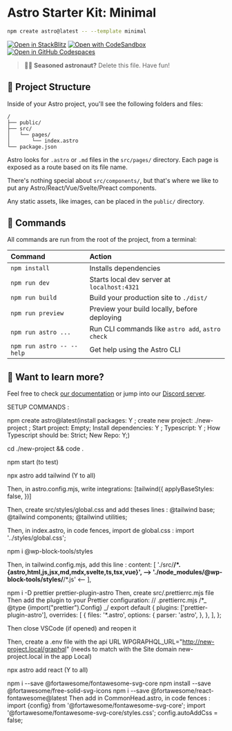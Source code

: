 # Astro Starter Kit: Minimal

```sh
npm create astro@latest -- --template minimal
```

[![Open in StackBlitz](https://developer.stackblitz.com/img/open_in_stackblitz.svg)](https://stackblitz.com/github/withastro/astro/tree/latest/examples/minimal)
[![Open with CodeSandbox](https://assets.codesandbox.io/github/button-edit-lime.svg)](https://codesandbox.io/p/sandbox/github/withastro/astro/tree/latest/examples/minimal)
[![Open in GitHub Codespaces](https://github.com/codespaces/badge.svg)](https://codespaces.new/withastro/astro?devcontainer_path=.devcontainer/minimal/devcontainer.json)

> 🧑‍🚀 **Seasoned astronaut?** Delete this file. Have fun!

## 🚀 Project Structure

Inside of your Astro project, you'll see the following folders and files:

```text
/
├── public/
├── src/
│   └── pages/
│       └── index.astro
└── package.json
```

Astro looks for `.astro` or `.md` files in the `src/pages/` directory. Each page is exposed as a route based on its file name.

There's nothing special about `src/components/`, but that's where we like to put any Astro/React/Vue/Svelte/Preact components.

Any static assets, like images, can be placed in the `public/` directory.

## 🧞 Commands

All commands are run from the root of the project, from a terminal:

| Command                   | Action                                           |
| :------------------------ | :----------------------------------------------- |
| `npm install`             | Installs dependencies                            |
| `npm run dev`             | Starts local dev server at `localhost:4321`      |
| `npm run build`           | Build your production site to `./dist/`          |
| `npm run preview`         | Preview your build locally, before deploying     |
| `npm run astro ...`       | Run CLI commands like `astro add`, `astro check` |
| `npm run astro -- --help` | Get help using the Astro CLI                     |

## 👀 Want to learn more?

Feel free to check [our documentation](https://docs.astro.build) or jump into our [Discord server](https://astro.build/chat).

SETUP COMMANDS :

npm create astro@latest(install packages: Y ; create new project: ./new-project ; Start project: Empty; Install dependencies: Y ; Typescript: Y ; How Typescript should be: Strict; New Repo: Y;)

cd ./new-project && code .

npm start (to test)

npx astro add tailwind (Y to all)

Then, in astro.config.mjs, write
integrations: [tailwind({
applyBaseStyles: false,
})]

Then,
create src/styles/global.css and add theses lines :
@tailwind base;
@tailwind components;
@tailwind utilities;

Then, in index.astro, in code fences, import de global.css :
import '../styles/global.css';

npm i @wp-block-tools/styles

Then, in tailwind.config.mjs, add this line :
content: [
'./src/**/*.{astro,html,js,jsx,md,mdx,svelte,ts,tsx,vue}',
--> './node_modules/@wp-block-tools/styles/**/*.js' <--
],

npm i -D prettier prettier-plugin-astro
Then, create src/.prettierrc.mjs file
Then add the plugin to your Prettier configuration:
// .prettierrc.mjs
/\*_ @type {import("prettier").Config} _/
export default {
plugins: ['prettier-plugin-astro'],
overrides: [
{
files: '*.astro',
options: {
parser: 'astro',
},
},
],
};

Then close VSCode (if opened) and reopen it

Then, create a .env file with the api URL
WPGRAPHQL_URL="http://new-project.local/graphql" (needs to match with the Site domain new-project.local in the app Local)

npx astro add react (Y to all)

npm i --save @fortawesome/fontawesome-svg-core
npm install --save @fortawesome/free-solid-svg-icons
npm i --save @fortawesome/react-fontawesome@latest
Then add in CommonHead.astro, in code fences :
import {config} from '@fortawesome/fontawesome-svg-core';
import '@fortawesome/fontawesome-svg-core/styles.css';
config.autoAddCss = false;
